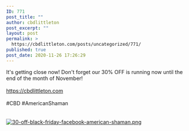 ```yaml
---
ID: 771
post_title: ""
author: cbdlittleton
post_excerpt: ""
layout: post
permalink: >
  https://cbdlittleton.com/posts/uncategorized/771/
published: true
post_date: 2020-11-26 17:26:29
---
```

<html><head></head><body>
It's getting close now! Don't forget our 30% OFF is running now until the end of the month of November! <br /><br /><a href="https://cbdlittleton.com">https://cbdlittleton.com</a><span> </span><br /><br />#CBD #AmericanShaman<br /> <br /> <img src="" />
</body>
</html><br/><br/><a href="https://snd-videos.s3.amazonaws.com/288012/1606436654457.png"  title="30-off-black-friday-facebook-american-shaman.png" ><img src="https://snd-videos.s3.amazonaws.com/288012/1606436654457.png" alt="30-off-black-friday-facebook-american-shaman.png" title="30-off-black-friday-facebook-american-shaman.png" /></a>